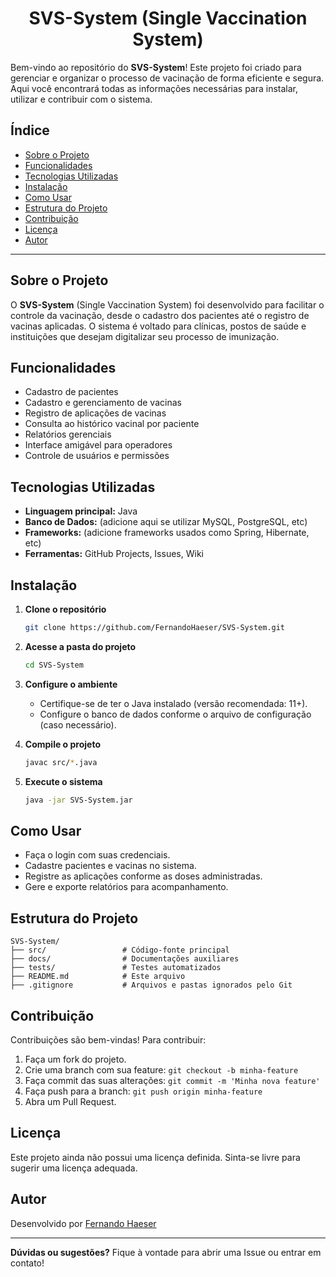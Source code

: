 <div align=center>
<h1><b>SVS-System (Single Vaccination System)</b></h1>
</div>

Bem-vindo ao repositório do **SVS-System**! Este projeto foi criado para gerenciar e organizar o processo de vacinação de forma eficiente e segura. Aqui você encontrará todas as informações necessárias para instalar, utilizar e contribuir com o sistema.

## Índice

- [Sobre o Projeto](#sobre-o-projeto)
- [Funcionalidades](#funcionalidades)
- [Tecnologias Utilizadas](#tecnologias-utilizadas)
- [Instalação](#instalação)
- [Como Usar](#como-usar)
- [Estrutura do Projeto](#estrutura-do-projeto)
- [Contribuição](#contribuição)
- [Licença](#licença)
- [Autor](#autor)

---

## Sobre o Projeto

O **SVS-System** (Single Vaccination System) foi desenvolvido para facilitar o controle da vacinação, desde o cadastro dos pacientes até o registro de vacinas aplicadas. O sistema é voltado para clínicas, postos de saúde e instituições que desejam digitalizar seu processo de imunização.

## Funcionalidades

- Cadastro de pacientes
- Cadastro e gerenciamento de vacinas
- Registro de aplicações de vacinas
- Consulta ao histórico vacinal por paciente
- Relatórios gerenciais
- Interface amigável para operadores
- Controle de usuários e permissões

## Tecnologias Utilizadas

- **Linguagem principal:** Java
- **Banco de Dados:** (adicione aqui se utilizar MySQL, PostgreSQL, etc)
- **Frameworks:** (adicione frameworks usados como Spring, Hibernate, etc)
- **Ferramentas:** GitHub Projects, Issues, Wiki

## Instalação

1. **Clone o repositório**
   ```bash
   git clone https://github.com/FernandoHaeser/SVS-System.git
   ```
2. **Acesse a pasta do projeto**
   ```bash
   cd SVS-System
   ```
3. **Configure o ambiente**
   - Certifique-se de ter o Java instalado (versão recomendada: 11+).
   - Configure o banco de dados conforme o arquivo de configuração (caso necessário).

4. **Compile o projeto**
   ```bash
   javac src/*.java
   ```

5. **Execute o sistema**
   ```bash
   java -jar SVS-System.jar
   ```

## Como Usar

- Faça o login com suas credenciais.
- Cadastre pacientes e vacinas no sistema.
- Registre as aplicações conforme as doses administradas.
- Gere e exporte relatórios para acompanhamento.

## Estrutura do Projeto

```
SVS-System/
├── src/                 # Código-fonte principal
├── docs/                # Documentações auxiliares
├── tests/               # Testes automatizados
├── README.md            # Este arquivo
├── .gitignore           # Arquivos e pastas ignorados pelo Git
```

## Contribuição

Contribuições são bem-vindas! Para contribuir:

1. Faça um fork do projeto.
2. Crie uma branch com sua feature: `git checkout -b minha-feature`
3. Faça commit das suas alterações: `git commit -m 'Minha nova feature'`
4. Faça push para a branch: `git push origin minha-feature`
5. Abra um Pull Request.

## Licença

Este projeto ainda não possui uma licença definida. Sinta-se livre para sugerir uma licença adequada.

## Autor

Desenvolvido por [Fernando Haeser](https://github.com/FernandoHaeser)

---

**Dúvidas ou sugestões?** Fique à vontade para abrir uma Issue ou entrar em contato!

